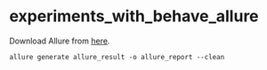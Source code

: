 # experiments_with_behave_allure

Download Allure from [here](https://github.com/allure-framework/allure2/releases).

`allure generate allure_result -o allure_report --clean`